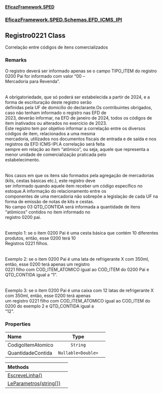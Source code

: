 #### [EficazFramework.SPED](EficazFrameworkSPED.md 'EficazFramework SPED')
### [EficazFramework.SPED.Schemas.EFD_ICMS_IPI](EficazFramework.SPED.Schemas.EFD_ICMS_IPI.md 'EficazFramework.SPED.Schemas.EFD_ICMS_IPI')

## Registro0221 Class

Correlação entre códigos de itens comercializados

### Remarks
O registro deverá ser informado apenas se o campo TIPO_ITEM do registro 0200 Pai for informado com valor “00 –  
Mercadoria para Revenda”. <br/><br/>  
A obrigatoriedade, que só poderá ser estabelecida a partir de 2024, e a forma de escrituração deste registro serão  
definidas pela UF de domicílio do declarante.Os contribuintes obrigados, caso não tenham informado o registro nas EFD de   
2023, deverão informar, na EFD de janeiro de 2024, todos os códigos de item inativados ou alterados no exercício de 2023.  
Este registro tem por objetivo informar a correlação entre os diversos códigos de item, relacionados a uma mesma  
mercadoria, utilizados nos documentos fiscais de entrada e de saída e nos registros da EFD ICMS-IPI.A correlação será feita  
sempre em relação ao item “atômico”, ou seja, aquele que representa a menor unidade de comercialização praticada pelo  
estabelecimento.<br/><br/>  
Nos casos em que os itens são formados pela agregação de mercadorias (kits, cestas básicas etc.), este registro deve  
ser informado quando aquele item receber um código específico no estoque.A informação do relacionamento entre os  
componentes de uma mercadoria não sobrepõe a legislação de cada UF na forma de emissão de notas de kits e cestas.  
No campo 03 QTD_CONTIDA será informada a quantidade de itens “atômicos” contidos no item informado no  
registro 0200 pai.<br/><br/>  
Exemplo 1: se o item 0200 Pai é uma cesta básica que contém 10 diferentes produtos, então, esse 0200 terá 10   
Registros 0221 filhos.<br/><br/>  
Exemplo 2: se o item 0200 Pai é uma lata de refrigerante X com 350ml, então, esse 0200 terá apenas um registro   
0221 filho com COD_ITEM_ATOMICO igual ao COD_ITEM do 0200 Pai e QTD_CONTIDA igual a “1”.<br/><br/>  
Exemplo 3: se o item 0200 Pai é uma caixa com 12 latas de refrigerante X com 350ml, então, esse 0200 terá apenas  
um registro 0221 filho com COD_ITEM_ATOMICO igual ao COD_ITEM do 0200 do exemplo 2 e QTD_CONTIDA igual a   
“12”.
### Properties

| Name | Type | |
| :--- | :---: | :--- |
| CodigoItemAtomico | `String` |  |
| QuantidadeContida | `Nullable<Double>` |  |

| Methods | |
| :--- | :--- |
| [EscreveLinha()](EficazFramework.SPED.Schemas.EFD_ICMS_IPI/Registro0221/EscreveLinha().md 'EficazFramework.SPED.Schemas.EFD_ICMS_IPI.Registro0221.EscreveLinha()') | |
| [LeParametros(string[])](EficazFramework.SPED.Schemas.EFD_ICMS_IPI/Registro0221/LeParametros(string[]).md 'EficazFramework.SPED.Schemas.EFD_ICMS_IPI.Registro0221.LeParametros(string[])') | |

